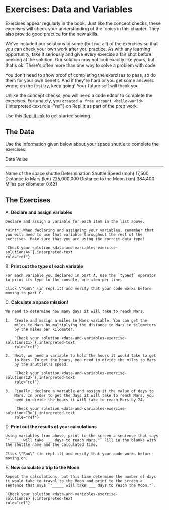 # Exercises: Data and Variables

Exercises appear regularly in the book. Just like the concept checks,
these exercises will check your understanding of the topics in this
chapter. They also provide good practice for the new skills.

We\'ve included our solutions to some (but not all) of the exercises so
that you can check your own work after you practice. As with any
learning opportunity, take it seriously and give every exercise a fair
shot before peeking at the solution. Our solution may not look exactly
like yours, but that\'s ok. There\'s often more than one way to solve a
problem with code.

You don\'t need to show proof of completing the exercises to pass, so do
them for your own benefit. And if they\'re hard or you get some answers
wrong on the first try, keep going! Your future self will thank you.

Unlike the concept checks, you will need a code editor to complete the
exercises. Fortunately, you
`created a free account <hello-world>`{.interpreted-text role="ref"} on
Repl.it as part of the prep work.

Use this [Repl.it
link](https://repl.it/@launchcode/Exercises-Data-and-Variables) to get
started solving.

## The Data

Use the information given below about your space shuttle to complete the
exercises:

  Data                        Value
  --------------------------- ---------------
  Name of the space shuttle   Determination
  Shuttle Speed (mph)         17,500
  Distance to Mars (km)       225,000,000
  Distance to the Moon (km)   384,400
  Miles per kilometer         0.621

## The Exercises

A.  **Declare and assign variables**

    Declare and assign a variable for each item in the list above.

    *Hint*: When declaring and assigning your variables, remember that
    you will need to use that variable throughout the rest of the
    exercises. Make sure that you are using the correct data type!

    `Check your solution <data-and-variables-exercise-solutionsA>`{.interpreted-text
    role="ref"}.

B.  **Print out the type of each variable**

    For each variable you declared in part A, use the `typeof` operator
    to print its type to the console, one item per line.

    Click \"Run\" (in repl.it) and verify that your code works before
    moving to part C.

C.  **Calculate a space mission!**

    We need to determine how many days it will take to reach Mars.

    1.  Create and assign a miles to Mars variable. You can get the
        miles to Mars by multiplying the distance to Mars in kilometers
        by the miles per kilometer.

        `Check your solution <data-and-variables-exercise-solutionsC1>`{.interpreted-text
        role="ref"}

    2.  Next, we need a variable to hold the hours it would take to get
        to Mars. To get the hours, you need to divide the miles to Mars
        by the shuttle\'s speed.

        `Check your solution <data-and-variables-exercise-solutionsC2>`{.interpreted-text
        role="ref"}

    3.  Finally, declare a variable and assign it the value of days to
        Mars. In order to get the days it will take to reach Mars, you
        need to divide the hours it will take to reach Mars by 24.

        `Check your solution <data-and-variables-exercise-solutionsC3>`{.interpreted-text
        role="ref"}

D.  **Print out the results of your calculations**

    Using variables from above, print to the screen a sentence that says
    `"_____ will take ___ days to reach Mars."` Fill in the blanks with
    the shuttle name and the calculated time.

    Click \"Run\" (in repl.it) and verify that your code works before
    moving on.

E.  **Now calculate a trip to the Moon**

    Repeat the calculations, but this time determine the number of days
    it would take to travel to the Moon and print to the screen a
    sentence that says `"_____ will take ___ days to reach the Moon."`.

    `Check your solution <data-and-variables-exercise-solutionsE>`{.interpreted-text
    role="ref"}
